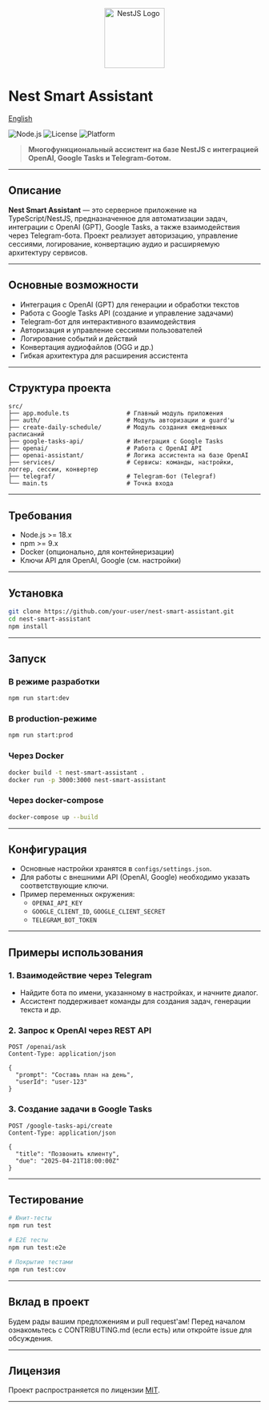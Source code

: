 <p align="center">
  <img src="https://nestjs.com/img/logo-small.svg" width="120" alt="NestJS Logo" />
</p>

# Nest Smart Assistant

[English](./README.md)

![Node.js](https://img.shields.io/badge/node-%3E=18.0.0-green)
![License](https://img.shields.io/badge/license-MIT-blue)
![Platform](https://img.shields.io/badge/platform-NestJS%2C%20TypeScript-blueviolet)

> **Многофункциональный ассистент на базе NestJS с интеграцией OpenAI, Google Tasks и Telegram-ботом.**

---

## Описание

**Nest Smart Assistant** — это серверное приложение на TypeScript/NestJS, предназначенное для автоматизации задач, интеграции с OpenAI (GPT), Google Tasks, а также взаимодействия через Telegram-бота. Проект реализует авторизацию, управление сессиями, логирование, конвертацию аудио и расширяемую архитектуру сервисов.

---

## Основные возможности

- Интеграция с OpenAI (GPT) для генерации и обработки текстов
- Работа с Google Tasks API (создание и управление задачами)
- Telegram-бот для интерактивного взаимодействия
- Авторизация и управление сессиями пользователей
- Логирование событий и действий
- Конвертация аудиофайлов (OGG и др.)
- Гибкая архитектура для расширения ассистента

---

## Структура проекта

```
src/
├── app.module.ts                # Главный модуль приложения
├── auth/                        # Модуль авторизации и guard'ы
├── create-daily-schedule/       # Модуль создания ежедневных расписаний
├── google-tasks-api/            # Интеграция с Google Tasks
├── openai/                      # Работа с OpenAI API
├── openai-assistant/            # Логика ассистента на базе OpenAI
├── services/                    # Сервисы: команды, настройки, логгер, сессии, конвертер
├── telegraf/                    # Telegram-бот (Telegraf)
└── main.ts                      # Точка входа
```

---

## Требования

- Node.js >= 18.x
- npm >= 9.x
- Docker (опционально, для контейнеризации)
- Ключи API для OpenAI, Google (см. настройки)

---

## Установка

```bash
git clone https://github.com/your-user/nest-smart-assistant.git
cd nest-smart-assistant
npm install
```

---

## Запуск

### В режиме разработки

```bash
npm run start:dev
```

### В production-режиме

```bash
npm run start:prod
```

### Через Docker

```bash
docker build -t nest-smart-assistant .
docker run -p 3000:3000 nest-smart-assistant
```

### Через docker-compose

```bash
docker-compose up --build
```

---

## Конфигурация

- Основные настройки хранятся в `configs/settings.json`.
- Для работы с внешними API (OpenAI, Google) необходимо указать соответствующие ключи.
- Пример переменных окружения:
  - `OPENAI_API_KEY`
  - `GOOGLE_CLIENT_ID`, `GOOGLE_CLIENT_SECRET`
  - `TELEGRAM_BOT_TOKEN`

---

## Примеры использования

### 1. Взаимодействие через Telegram

- Найдите бота по имени, указанному в настройках, и начните диалог.
- Ассистент поддерживает команды для создания задач, генерации текста и др.

### 2. Запрос к OpenAI через REST API

```http
POST /openai/ask
Content-Type: application/json

{
  "prompt": "Составь план на день",
  "userId": "user-123"
}
```

### 3. Создание задачи в Google Tasks

```http
POST /google-tasks-api/create
Content-Type: application/json

{
  "title": "Позвонить клиенту",
  "due": "2025-04-21T18:00:00Z"
}
```

---

## Тестирование

```bash
# Юнит-тесты
npm run test

# E2E тесты
npm run test:e2e

# Покрытие тестами
npm run test:cov
```

---

## Вклад в проект

Будем рады вашим предложениям и pull request'ам! Перед началом ознакомьтесь с CONTRIBUTING.md (если есть) или откройте issue для обсуждения.

---

## Лицензия

Проект распространяется по лицензии [MIT](LICENSE).

---